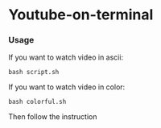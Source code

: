 # Youtube-on-terminal

### Usage

If you want to watch video in ascii:
```
bash script.sh
```

If you want to watch video in color:
```
bash colorful.sh
```

Then follow the instruction
